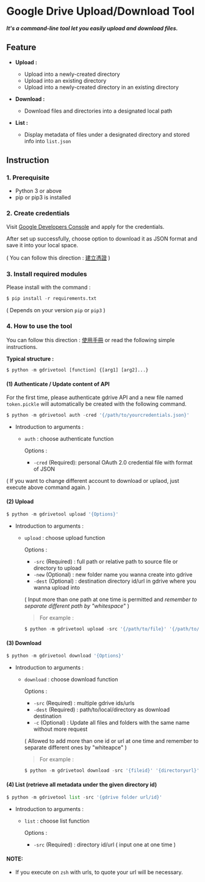 # Google Drive Upload/Download Tool

***It's a command-line tool let you easily upload and download files.***

## Feature

+ **Upload :**

  + Upload into a newly-created directory
  + Upload into an existing directory
  + Upload into a newly-created directory in an existing directory
+ **Download :**

  + Download files and directories into a designated local path
+ **List :**

  + Display metadata of files under a designated directory and stored info into `list.json`

## Instruction

### 1. Prerequisite

+ Python 3 or above
+ pip or pip3 is installed

### 2. Create credentials

Visit [Google Developers Console](https://console.developers.google.com/) and apply for the credentials.

After set up successfully, choose option to download it as JSON format and save it into your local space.

( You can follow this direction : [建立憑證](./建立憑證.pdf) )

### 3. Install required modules

Please install with the command :

```python
$ pip install -r requirements.txt
```

( Depends on your version `pip` or `pip3` )

### 4. How to use the tool

You can follow this direction : [使用手冊](./使用手冊.pdf) or read the following simple instructions.

**Typical structure :**

```python
$ python -m gdrivetool [function] {[arg1] [arg2]...}
```

#### (1) Authenticate / Update content of API

For the first time, please authenticate gdrive API and a new file named `token.pickle` will automatically be created with the following command.

```python
$ python -m gdrivetool auth -cred '{/path/to/yourcredentials.json}'
```

+ Introduction to arguments :

  + `auth` : choose authenticate function

    Options :

    + `-cred` (Required): personal OAuth 2.0 credential file with format of JSON

( If you want to change different account to download or uplaod, just execute above command again. )

#### (2) Upload

```python
$ python -m gdrivetool upload '{Options}'
```

+ Introduction to arguments :

  + `upload` : choose upload function

    Options :

    + `-src` (Required) : full path or relative path to source file or directory to upload
    + `-new` (Optional) : new folder name you wanna create into gdrive
    + `-dest` (Optional) : destination directory id/url in gdrive where you wanna upload into

    ( Input more than one path at one time is permitted and _remember to separate different path by "whitespace_" )

    > For example :
    >

    ```python
    $ python -m gdrivetool upload -src '{/path/to/file}' '{/path/to/folder}' -new '{foldername}' -dest '{directoryid/url}'
    ```

#### (3) Download

```python
$ python -m gdrivetool download '{Options}'
```

+ Introduction to arguments :

  + `download` : choose download function

    Options :

    + `-src` (Required) : multiple gdrive ids/urls
    + `-dest` (Required) : path/to/local/directory as download destination
    + `-c` (Optional) : Update all files and folders with the same name without more request

    ( Allowed to add more than one id or url at one time and remember to separate different ones by "whiteapce" )

    > For example :
    >

    ```python
    $ python -m gdrivetool download -src '{fileid}' '{directoryurl}'... -dest '{/path/to/localdirectory}' -c
    ```

#### (4) List (retrieve all metadata under the given directory id)

```python
$ python -m gdrivetool list -src '{gdrive folder url/id}'
```

+ Introduction to arguments :

  + `list` : choose list function

    Options :

    + `-src` (Required) : directory id/url ( input one at one time )

#### NOTE:

+ If you execute on `zsh` with urls, to quote your url will be necessary.
